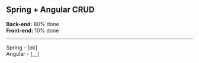 ## Spring + Angular CRUD <br>

**Back-end:** 80% done <br>
**Front-end:** 10% done <br>
___

Spring - [ok] <br>
Angular - [__]  <br>


